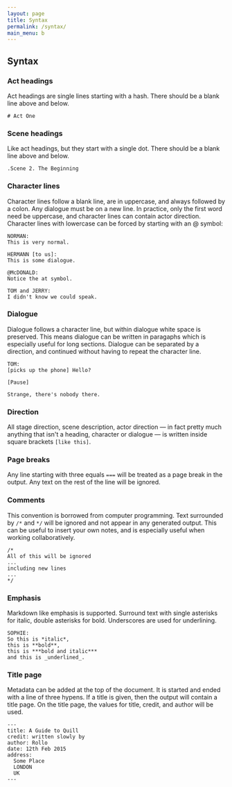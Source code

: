 ```yaml
---
layout: page
title: Syntax
permalink: /syntax/
main_menu: b
---
```


## Syntax

### Act headings

Act headings are single lines starting with a hash. There should be a blank line above and below.

    # Act One

### Scene headings
Like act headings, but they start with a single dot. There should be a blank line above and below.
    
    .Scene 2. The Beginning

### Character lines
Character lines follow a blank line, are in uppercase, and always followed by a colon. Any dialogue must be on a new line. In practice, only the first word need be uppercase, and character lines can contain actor direction. Character lines with lowercase can be forced by starting with an @ symbol:

    NORMAN:
	This is very normal.
	
    HERMANN [to us]:
	This is some dialogue.
	
	@McDONALD:
	Notice the at symbol.
	
	TOM and JERRY:
	I didn't know we could speak.
	
### Dialogue
Dialogue follows a character line, but within dialogue white space is preserved. This means dialogue can be written in paragaphs which is especially useful for long sections. Dialogue can be separated by a direction, and continued without having to repeat the character line.

    TOM:
	[picks up the phone] Hello?
	
	[Pause]
	
	Strange, there's nobody there.

### Direction
All stage direction, scene description, actor direction — in fact pretty much anything that isn't a heading, character or dialogue — is written inside square brackets `[like this]`.

### Page breaks
Any line starting with three equals `===` will be treated as a page break in the output. Any text on the rest of the line will be ignored.

### Comments
This convention is borrowed from computer programming. Text surrounded by `/*` and `*/` will be ignored and not appear in any generated output. This can be useful to insert your own notes, and is especially useful when working collaboratively.

    /*
    All of this will be ignored
    ...
    including new lines
    ...
    */

### Emphasis
Markdown like emphasis is supported. Surround text with single asterisks for italic, double asterisks for bold. Underscores are used for underlining.

    SOPHIE:
	So this is *italic*,
	this is **bold**,
	this is ***bold and italic***
	and this is _underlined_.

### Title page
Metadata can be added at the top of the document. It is started and ended with a line of three hypens. If a title is given, then the output will contain a title page. On the title page, the values for title, credit, and author will be used.

    ---
	title: A Guide to Quill
	credit: written slowly by
	author: Rollo
	date: 12th Feb 2015
	address:
	  Some Place
	  LONDON
	  UK
	---
	
